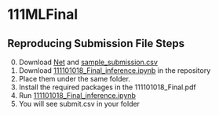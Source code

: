 # 111MLFinal
## Reproducing Submission File Steps
0. Download [Net][1] and [sample_submission.csv][2]
1. Download [111101018_Final_inference.ipynb][3] in the repository
2. Place them under the same folder.
3. Install the required packages in the 111101018_Final.pdf
4. Run [111101018_Final_inference.ipynb][3]
5. You will see submit.csv in your folder



[1]: https://drive.google.com/drive/folders/10O3dMZA7Qb_t3gNSLPHH2Zoli_4jUWRi?usp=share_link
[2]: https://drive.google.com/file/d/1bH_CqxeSWlwrzdZY3NVfI-m5GazMnne2/view?usp=share_link
[3]: https://github.com/jayisaking/111MLFinal/blob/main/111101018_Final_inference.ipynb
